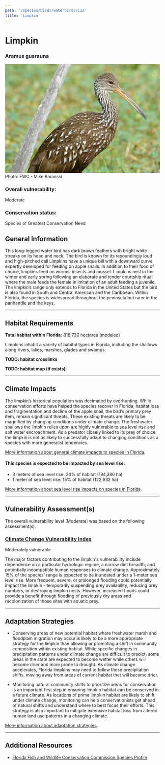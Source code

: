 ```yaml
---
path: '/species/birds/waterbirds/132'
title: 'Limpkin'
---
```


# Limpkin

### Aramus guarauna

<div id="TopSection">

<div class="header-photo"><img src="132.jpg" alt="Photo for Limpkin"/>
<figcaption>Photo: FWC - Mike Baranski</figcaption></div>

<div>

### Overall vulnerability:

<div class="vulnerability vulnerability-moderate">Moderate</div>

### Conservation status:

Species of Greatest Conservation Need

</div>
</div>

## General Information

This long-legged water bird has dark brown feathers with bright white streaks on its head and neck.  The bird is known for its resoundingly loud and high-pitched call Limpkins have a unique bill with a downward curve expertly developed for feeding on apple snails.  In addition to their food of choice, limpkins feed on worms, insects and mussel.  Limpkins nest in the winter and early spring following an elaborate and tender courtship ritual where the male feeds the female in imitation of an adult feeding a juvenile.  The limpkin’s range only extends to Florida in the United States but the bird is also found in South and Central American and the Caribbean.  Within Florida, the species is widespread throughout the peninsula but rarer in the panhandle and the keys.

<hr />

## Habitat Requirements

**Total habitat within Florida:** 818,730 hectares (modeled)

Limpkins inhabit a variety of habitat types in Florida, including the shallows along rivers, lakes, marshes, glades and swamps.

**TODO: habitat crosslinks**

**TODO: habitat map (if exists)**

<hr />

## Climate Impacts

The limpkin’s historical population was decimated by overhunting.  While conservation efforts have helped the species recover in Florida, habitat loss and fragmentation and decline of the apple snail, the bird’s primary prey item, remain significant threats.  These existing threats are likely to be magnified by changing conditions under climate change.  The freshwater shallows the limpkin relies upon are highly vulnerable to sea level rise and salt water encroachment.  As a predator closely linked to its prey of choice, the limpkin is not as likely to successfully adapt to changing conditions as a species with more generalist tendencies.

[More information about general climate impacts to species in Florida](/impacts/species).


#### This species is expected to be impacted by sea level rise:

- 3 meters of sea level rise: 24% of habitat (194,380 ha)
- 1 meter of sea level rise: 15% of habitat (122,932 ha)

[More information about sea level rise impacts on species in Florida](/impacts/species/slr).
    

<hr />

## Vulnerability Assessment(s)

The overall vulnerability level (Moderate) was based on the following assessment(s).
#### 
<div class="vulnerability-header">
<h3><a href="/impacts/vulnerability/ccvi">Climate Change Vulnerability Index</a></h3>
<div class="vulnerability vulnerability-moderate">Moderately vulnerable</div>
</div> 

The major factors contributing to the limpkin's vulnerability include dependence on a particular hydrologic regime, a narrow diet breadth, and potentially incompatible human responses to climate change.  Approximately 15% of the species' range is expected to be inundated under a 1-meter sea level rise.  More frequent, severe, or prolonged flooding could potentially impact the limpkin - temporarily suspending prey availability, reducing prey numbers, or destroying limpkin nests.  However, increased floods could provide a benefit through flooding of previously dry areas and recolonization of those sites with aquatic prey.


<hr />

## Adaptation Strategies

- Conserving areas of new potential habitat where freshwater marsh and floodplain migration may occur is likely to be a more appropriate strategy for the limpkin than allowing or promoting a shift in community composition within existing habitat.   While specific changes in precipitation patterns under climate change are difficult to predict, some areas in the state are expected to become wetter while others will become drier and more prone to drought.  As climate change accelerates, Florida limpkins may need to follow these precipitation shifts, moving away from areas of current habitat that will become drier.

- Monitoring natural community shifts to prioritize areas for conservation is an important first step in ensuring limpkin habitat can be conserved in a future climate.  As locations of prime limpkin habitat are likely to shift under climate change, monitoring can help conservationists get ahead of natural shifts and understand where to best focus their efforts.  This strategy is also important to mitigate extensive habitat loss from altered human land use patterns in a changing climate.

[More information about adaptation strategies](/strategies).

<hr />


## Additional Resources

- [Florida Fish and Wildlife Conservation Commission Species Profile](https://myfwc.com/wildlifehabitats/profiles/birds/waterbirds/limpkin/)

